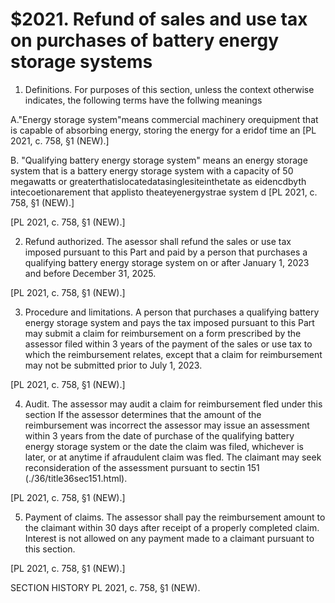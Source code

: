 # \$2021. Refund of sales and use tax on purchases of battery energy storage systems  

1. Definitions. For purposes of this section, unless the context otherwise indicates, the following terms have the follwing meanings  

A."Energy storage system"means commercial machinery orequipment that is capable of absorbing energy, storing the energy for a eridof time an [PL 2021, c. 758, §1 (NEW).]  

B. "Qualifying battery energy storage system" means an energy storage system that is a battery energy storage system with a capacity of 50 megawatts or greaterthatislocatedatasinglesiteinthetate as eidencdbyth intecoetionarement that applisto theateyenergystrae system d [PL 2021, c. 758, §1 (NEW).]  

[PL 2021, c. 758, §1 (NEW).]  

2. Refund authorized. The asessor shall refund the sales or use tax imposed pursuant to this Part and paid by a person that purchases a qualifying battery energy storage system on or after January 1, 2023 and before December 31, 2025.  

[PL 2021, c. 758, §1 (NEW).]  

3. Procedure and limitations. A person that purchases a qualifying battery energy storage system and pays the tax imposed pursuant to this Part may submit a claim for reimbursement on a form prescribed by the assessor filed within 3 years of the payment of the sales or use tax to which the reimbursement relates, except that a claim for reimbursement may not be submitted prior to July 1, 2023.  

[PL 2021, c. 758, §1 (NEW).]  

4. Audit. The assessor may audit a claim for reimbursement fled under this section If the assessor determines that the amount of the reimbursement was incorrect the assessor may issue an assessment within 3 years from the date of purchase of the qualifying battery energy storage system or the date the claim was filed, whichever is later, or at anytime if afraudulent claim was fled. The claimant may seek reconsideration of the assessment pursuant to sectin 151 (./36/title36sec151.html).  

[PL 2021, c. 758, §1 (NEW).]  

5. Payment of claims. The assessor shall pay the reimbursement amount to the claimant within 30 days after receipt of a properly completed claim. Interest is not allowed on any payment made to a claimant pursuant to this section.  

[PL 2021, c. 758, §1 (NEW).]  

SECTION HISTORY PL 2021, c. 758, §1 (NEW).  